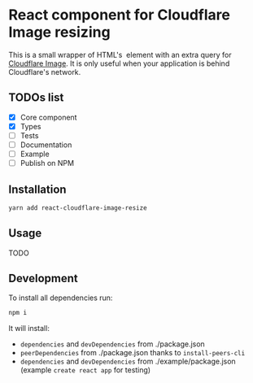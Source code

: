 # React component for Cloudflare Image resizing

This is a small wrapper of HTML's <img> element with an extra query for [Cloudflare Image](https://developers.cloudflare.com/images).
It is only useful when your application is behind Cloudflare's network.

## TODOs list

- [x] Core component
- [x] Types
- [ ] Tests
- [ ] Documentation
- [ ] Example
- [ ] Publish on NPM

## Installation

```bash
yarn add react-cloudflare-image-resize
```

## Usage

TODO

## Development

To install all dependencies run:

```bash
npm i
```

It will install:

- `dependencies` and `devDependencies` from ./package.json
- `peerDependencies` from ./package.json thanks to `install-peers-cli`
- `dependencies` and `devDependencies` from ./example/package.json (example `create react app` for testing)
